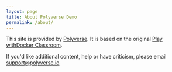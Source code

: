 ```yaml
---
layout: page
title: About Polyverse Demo
permalink: /about/
---
```


This site is provided by [Polyverse](https://polyverse.io). It is based on 
the original [Play withDocker Classroom](https://training.play-with-docker.com). 

If you'd like additional content, help or have criticism, please email
[support@polyverse.io](mailto:support@polyverse.io)